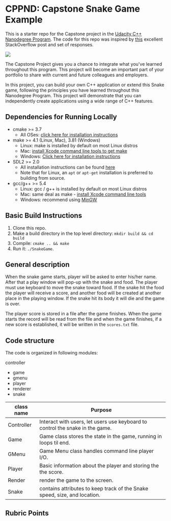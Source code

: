 # CPPND: Capstone Snake Game Example

This is a starter repo for the Capstone project in the [Udacity C++ Nanodegree Program](https://www.udacity.com/course/c-plus-plus-nanodegree--nd213). The code for this repo was inspired by [this](https://codereview.stackexchange.com/questions/212296/snake-game-in-c-with-sdl) excellent StackOverflow post and set of responses.

<img src="snake_game.gif"/>

The Capstone Project gives you a chance to integrate what you've learned throughout this program. This project will become an important part of your portfolio to share with current and future colleagues and employers.

In this project, you can build your own C++ application or extend this Snake game, following the principles you have learned throughout this Nanodegree Program. This project will demonstrate that you can independently create applications using a wide range of C++ features.

## Dependencies for Running Locally
* cmake >= 3.7
  * All OSes: [click here for installation instructions](https://cmake.org/install/)
* make >= 4.1 (Linux, Mac), 3.81 (Windows)
  * Linux: make is installed by default on most Linux distros
  * Mac: [install Xcode command line tools to get make](https://developer.apple.com/xcode/features/)
  * Windows: [Click here for installation instructions](http://gnuwin32.sourceforge.net/packages/make.htm)
* SDL2 >= 2.0
  * All installation instructions can be found [here](https://wiki.libsdl.org/Installation)
  * Note that for Linux, an `apt` or `apt-get` installation is preferred to building from source.
* gcc/g++ >= 5.4
  * Linux: gcc / g++ is installed by default on most Linux distros
  * Mac: same deal as make - [install Xcode command line tools](https://developer.apple.com/xcode/features/)
  * Windows: recommend using [MinGW](http://www.mingw.org/)

## Basic Build Instructions

1. Clone this repo.
2. Make a build directory in the top level directory: `mkdir build && cd build`
3. Compile: `cmake .. && make`
4. Run it: `./SnakeGame`.

## General description

When the snake game starts, player will be asked to enter his/her name. After that a play window will pop-up with the snake and food. The player must use keyboard to move the snake toward food. If the snake hit the food the player will receive a score, and another food will be created at another place in the playing window. If the snake hit its body it will die and the game is over.

The player score is stored in a file after the game finishes. When the game starts the record will be read from the file and when the game finishes, if a new score is established, it will be written in the `scores.txt` file.

## Code structure

The code is organized in following modules:

controller
- game
- gmenu
- player
- renderer
- snake

| class name | Purpose  |
|------------|----------|
| Controller | Interact with users, let users use keyboard to control the snake in the game. |
| Game       | Game class stores the state in the game, running in loops til end. |
| GMenu      | Game Menu class handles command line player I/O. |
| Player     | Basic information about the player and storing the the score. |
| Render     | render the game to the screen. |
| Snake      | contains attributes to keep track of the Snake speed, size, and location. |

## Rubric Points

